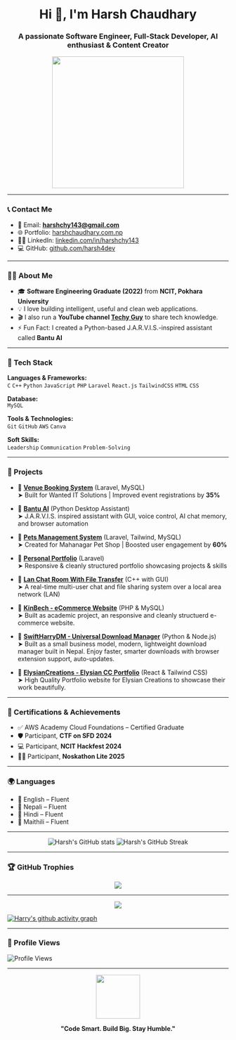 
<h1 align="center">Hi 👋, I'm Harsh Chaudhary</h1>
<h3 align="center">A passionate Software Engineer, Full-Stack Developer, AI enthusiast & Content Creator</h3>

<p align="center">
  <img src="https://media.giphy.com/media/L8K62iTDkzGX6/giphy.gif" width="300">
</p>

---

### 📞 Contact Me

- 📧 Email: **harshchy143@gmail.com**  
- 🌐 Portfolio: [harshchaudhary.com.np](https://harshchaudhary.com.np)  
- 🧑‍💼 LinkedIn: [linkedin.com/in/harshchy143](https://www.linkedin.com/in/harsh-chaudharii/)  
- 💻 GitHub: [github.com/harsh4dev](https://github.com/harsh4dev)  

---

### 🧑‍💻 About Me

- 🎓 **Software Engineering Graduate (2022)** from **NCIT, Pokhara University**
- 💡 I love building intelligent, useful and clean web applications.
- 🎬 I also run a **YouTube channel [Techy Guy](https://www.youtube.com/@TechyGuynp)** to share tech knowledge.
- ⚡ Fun Fact: I created a Python-based J.A.R.V.I.S.-inspired assistant called **Bantu AI**

---

### 🚀 Tech Stack

**Languages & Frameworks:**  
`C` `C++` `Python` `JavaScript` `PHP` `Laravel` `React.js` `TailwindCSS` `HTML` `CSS`

**Database:**  
`MySQL`

**Tools & Technologies:**  
`Git` `GitHub` `AWS` `Canva`

**Soft Skills:**  
`Leadership` `Communication` `Problem-Solving`

---

### 🧠 Projects

- 🔹 **[Venue Booking System](#)** (Laravel, MySQL)  
  ➤ Built for Wanted IT Solutions | Improved event registrations by **35%**

- 🔹 **[Bantu AI](#)** (Python Desktop Assistant)  
  ➤ J.A.R.V.I.S. inspired assistant with GUI, voice control, AI chat memory, and browser automation

- 🔹 **[Pets Management System](#)** (Laravel, Tailwind, MySQL)  
  ➤ Created for Mahanagar Pet Shop | Boosted user engagement by **60%**

- 🔹 **[Personal Portfolio](https://harshchaudhary.com.np/)** (Laravel)  
  ➤ Responsive & cleanly structured portfolio showcasing projects & skills

- 🔹 **[Lan Chat Room With File Transfer](https://github.com/harsh4dev/LanChatroomNP)** (C++ with GUI)  
  ➤ A real-time multi-user chat and file sharing system over a local area network (LAN)

- 🔹 **[KinBech - eCommerce Website](https://github.com/harsh4dev/KinBech-eCommerce)** (PHP & MySQL)  
  ➤ Built as academic project, an responsive and cleanly structuerd e-commerce website.

- 🔹 **[SwiftHarryDM - Universal Download Manager](https://swiftharrydm.harshchaudhary.com.np)** (Python & Node.js)  
  ➤ Built as a small business model, modern, lightweight download manager built in Nepal. Enjoy faster, smarter downloads with browser extension support, auto-updates.

- 🔹 **[ElysianCreations - Elysian CC Portfolio](https://elysiancc.netlify.app/)** (React & Tailwind CSS)  
  ➤ High Quality Portfolio website for Elysian Creations to showcase their work beautifully.

---

### 🏅 Certifications & Achievements

- ✅ AWS Academy Cloud Foundations – Certified Graduate  
- 🛡️ Participant, **CTF on SFD 2024**  
- 💻 Participant, **NCIT Hackfest 2024**  
- 👨‍💻 Participant, **Noskathon Lite 2025**

---

### 🌍 Languages

- 💬 English – Fluent  
- 💬 Nepali – Fluent  
- 💬 Hindi – Fluent  
- 💬 Maithili – Fluent  

---

<p align="center">
  <img src="https://github-readme-stats.vercel.app/api?username=harsh4dev&show_icons=true&theme=radical" alt="Harsh's GitHub stats" />
  <img src="https://streak-stats.demolab.com?user=harsh4dev&theme=radical" alt="Harsh's GitHub Streak" />


</p>

---

### 🏆 GitHub Trophies

<p align="center">
  <img src="https://github-profile-trophy.vercel.app/?username=harsh4dev&theme=radical&margin-w=10&no-bg=true&no-frame=true" />
</p>

---

<p align="center">
  <img src="https://github-readme-stats.vercel.app/api/top-langs/?username=harsh4dev&layout=compact&theme=radical" />
</p>

[![Harry's github activity graph](https://github-readme-activity-graph.vercel.app/graph?username=harsh4dev&theme=react-dark)](https://github.com/harsh4dev/github-readme-activity-graph)

---
### 👀 Profile Views

![Profile Views](https://komarev.com/ghpvc/?username=harsh4dev&color=blueviolet&style=flat)

---

<p align="center">
  <img src="https://media.giphy.com/media/QssGEmpkyEOhBCb7e1/giphy.gif" width="100" /> 
</p>

<p align="center"><b>"Code Smart. Build Big. Stay Humble."</b></p>
